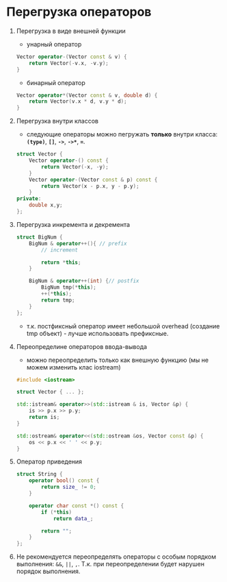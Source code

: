 # Перегрузка операторов
1. Перегрузка в виде внешней функции

    * унарный оператор
    ```cpp
    Vector operator-(Vector const & v) {
        return Vector(-v.x, -v.y);
    }
    ```

    * бинарный оператор
    ```cpp
    Vector operator*(Vector const & v, double d) {
        return Vector(v.x * d, v.y * d);
    }
    ```

1. Перегрузка внутри классов

    * следующие операторы можно пегружать **только** внутри класса: **`(type)`**, **`[]`**, **`->`**, **`->*`**, **`=`**.

    ```cpp
    struct Vector {
        Vector operator-() const {
            return Vector(-x, -y);
        }
        Vector operator-(Vector const & p) const {
            return Vector(x - p.x, y - p.y);
        }
    private:
        double x,y;
    };
    ```

1. Перегрузка инкремента и декремента
    ```cpp
    struct BigNum {
        BigNum & operator++(){ // prefix
            // increment

            return *this;
        }

        BigNum & operator++(int) {// postfix
            BigNum tmp(*this);
            ++(*this);
            return tmp;
        }
    };
    ```

    * т.к. постфиксный оператор имеет небольшой overhead (создание tmp объект) - лучше использовать префиксные.

1. Переопределине операторов ввода-вывода

    * можно переопределить только как внешную функцию (мы не можем изменить клас iostream)
    ```cpp
    #include <iostream>

    struct Vector { ... };

    std::istream& operator>>(std::istream & is, Vector &p) {
        is >> p.x >> p.y;
        return is;
    }

    std::ostream& operator<<(std::ostream &os, Vector const &p) {
        os << p.x << ' ' << p.y;
    }
    ```
1. Оператор приведения
    ```cpp
    struct String {
        operator bool() const {
            return size_ != 0;
        }

        operator char const *() const {
            if (*this)
                return data_;

            return "";
        }
    };
    ```

1. Не рекомендуется переопределять операторы с особым порядком выполнения: `&&`, `||`, `,`. Т.к. при переопределении будет нарушен порядок выполнения.
